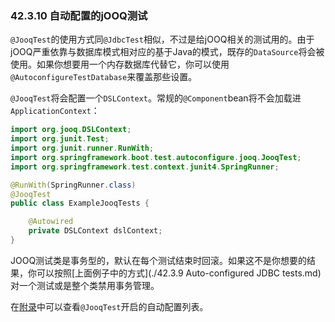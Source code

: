 ### 42.3.10 自动配置的jOOQ测试

`@JooqTest`的使用方式同`@JdbcTest`相似，不过是给jOOQ相关的测试用的。由于jOOQ严重依靠与数据库模式相对应的基于Java的模式，既存的`DataSource`将会被使用。如果你想要用一个内存数据库代替它，你可以使用`@AutoconfigureTestDatabase`来覆盖那些设置。

`@JooqTest`将会配置一个`DSLContext`。常规的`@Component`bean将不会加载进`ApplicationContext`：
```java
import org.jooq.DSLContext;
import org.junit.Test;
import org.junit.runner.RunWith;
import org.springframework.boot.test.autoconfigure.jooq.JooqTest;
import org.springframework.test.context.junit4.SpringRunner;

@RunWith(SpringRunner.class)
@JooqTest
public class ExampleJooqTests {

    @Autowired
    private DSLContext dslContext;
}
```
JOOQ测试类是事务型的，默认在每个测试结束时回滚。如果这不是你想要的结果，你可以按照[上面例子中的方式](./42.3.9 Auto-configured JDBC tests.md)对一个测试或是整个类禁用事务管理。

在[附录](https://docs.spring.io/spring-boot/docs/2.0.0.RELEASE/reference/htmlsingle/#test-auto-configuration)中可以查看`@JooqTest`开启的自动配置列表。
